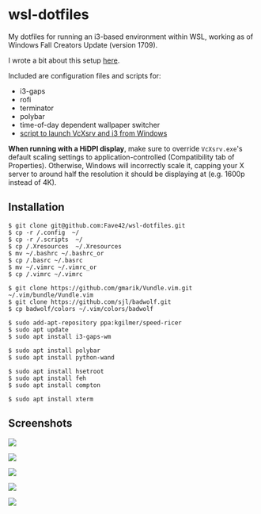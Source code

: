 # wsl-dotfiles
My dotfiles for running an i3-based environment within WSL, working as of Windows Fall Creators Update (version 1709).

I wrote a bit about this setup [here](https://tbrindus.ca/ricing-wsl/).

Included are configuration files and scripts for:

* i3-gaps
* rofi
* terminator
* polybar
* time-of-day dependent wallpaper switcher
* [script to launch VcXsrv and i3 from Windows](https://github.com/Xyene/wsl-dotfiles/blob/master/wsl.vbs)

**When running with a HiDPI display**, make sure to override `VcXsrv.exe`'s default scaling settings to application-controlled
(Compatibility tab of Properties). Otherwise, Windows will incorrectly scale it, capping your X server to around half the
resolution it should be displaying at (e.g. 1600p instead of 4K).

## Installation
```
$ git clone git@github.com:Fave42/wsl-dotfiles.git
$ cp -r /.config  ~/
$ cp -r /.scripts  ~/
$ cp /.Xresources  ~/.Xresources
$ mv ~/.bashrc ~/.bashrc_or
$ cp /.basrc ~/.basrc
$ mv ~/.vimrc ~/.vimrc_or
$ cp /.vimrc ~/.vimrc

$ git clone https://github.com/gmarik/Vundle.vim.git ~/.vim/bundle/Vundle.vim
$ git clone https://github.com/sjl/badwolf.git
$ cp badwolf/colors ~/.vim/colors/badwolf

$ sudo add-apt-repository ppa:kgilmer/speed-ricer
$ sudo apt update
$ sudo apt install i3-gaps-wm

$ sudo apt install polybar
$ sudo apt install python-wand

$ sudo apt install hsetroot
$ sudo apt install feh
$ sudo apt install compton

$ sudo apt install xterm
```

## Screenshots

![](https://i.imgur.com/ImRRhRZ.jpg)

![](https://i.imgur.com/dn2HI6v.png)

![](https://i.imgur.com/7CB2y1D.jpg)

![](https://i.imgur.com/vVw549M.jpg)

![](https://i.imgur.com/MyKg0fO.jpg)

